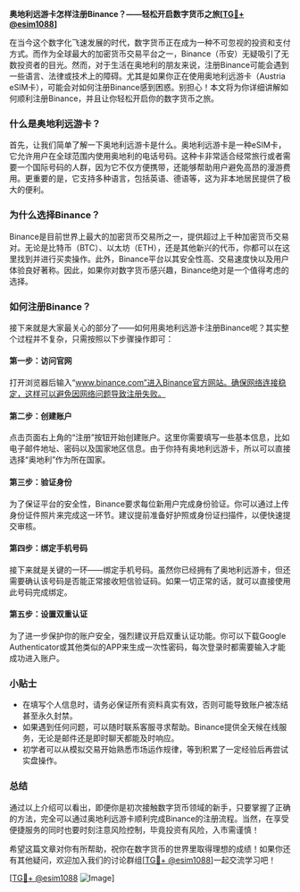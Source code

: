 **奥地利远游卡怎样注册Binance？——轻松开启数字货币之旅[[TG💪+ @esim1088](https://t.me/s/esim1088)]**

在当今这个数字化飞速发展的时代，数字货币正在成为一种不可忽视的投资和支付方式。而作为全球最大的加密货币交易平台之一，Binance（币安）无疑吸引了无数投资者的目光。然而，对于生活在奥地利的朋友来说，注册Binance可能会遇到一些语言、法律或技术上的障碍。尤其是如果你正在使用奥地利远游卡（Austria eSIM卡），可能会对如何注册Binance感到困惑。别担心！本文将为你详细讲解如何顺利注册Binance，并且让你轻松开启你的数字货币之旅。

### 什么是奥地利远游卡？

首先，让我们简单了解一下奥地利远游卡是什么。奥地利远游卡是一种eSIM卡，它允许用户在全球范围内使用奥地利的电话号码。这种卡非常适合经常旅行或者需要一个国际号码的人群，因为它不仅方便携带，还能够帮助用户避免高昂的漫游费用。更重要的是，它支持多种语言，包括英语、德语等，这为非本地居民提供了极大的便利。

### 为什么选择Binance？

Binance是目前世界上最大的加密货币交易所之一，提供超过上千种加密货币交易对。无论是比特币（BTC）、以太坊（ETH），还是其他新兴的代币，你都可以在这里找到并进行买卖操作。此外，Binance平台以其安全性高、交易速度快以及用户体验良好著称。因此，如果你对数字货币感兴趣，Binance绝对是一个值得考虑的选择。

### 如何注册Binance？

接下来就是大家最关心的部分了——如何用奥地利远游卡注册Binance呢？其实整个过程并不复杂，只需按照以下步骤操作即可：

#### 第一步：访问官网

打开浏览器后输入“www.binance.com”进入Binance官方网站。确保网络连接稳定，这样可以避免因网络问题导致注册失败。

#### 第二步：创建账户

点击页面右上角的“注册”按钮开始创建账户。这里你需要填写一些基本信息，比如电子邮件地址、密码以及国家地区信息。由于你持有奥地利远游卡，所以可以直接选择“奥地利”作为所在国家。

#### 第三步：验证身份

为了保证平台的安全性，Binance要求每位新用户完成身份验证。你可以通过上传身份证件照片来完成这一环节。建议提前准备好护照或身份证扫描件，以便快速提交审核。

#### 第四步：绑定手机号码

接下来就是关键的一环——绑定手机号码。虽然你已经拥有了奥地利远游卡，但还需要确认该号码是否能正常接收短信验证码。如果一切正常的话，就可以直接使用此号码完成绑定。

#### 第五步：设置双重认证

为了进一步保护你的账户安全，强烈建议开启双重认证功能。你可以下载Google Authenticator或其他类似的APP来生成一次性密码，每次登录时都需要输入才能成功进入账户。

### 小贴士

- 在填写个人信息时，请务必保证所有资料真实有效，否则可能导致账户被冻结甚至永久封禁。
- 如果遇到任何问题，可以随时联系客服寻求帮助。Binance提供全天候在线服务，无论是邮件还是即时聊天都能及时响应。
- 初学者可以从模拟交易开始熟悉市场运作规律，等到积累了一定经验后再尝试实盘操作。

### 总结

通过以上介绍可以看出，即便你是初次接触数字货币领域的新手，只要掌握了正确的方法，完全可以通过奥地利远游卡顺利完成Binance的注册流程。当然，在享受便捷服务的同时也要时刻注意风险控制，毕竟投资有风险，入市需谨慎！

希望这篇文章对你有所帮助，祝你在数字货币的世界里取得理想的成绩！如果你还有其他疑问，欢迎加入我们的讨论群组[[TG💪+ @esim1088](https://t.me/s/esim1088)]一起交流学习吧！

[[TG💪+ @esim1088](https://t.me/s/esim1088) ![Image](https://i.postimg.cc/4NQfJmqS/Snipaste-2025-05-13-00-14-12.png)]